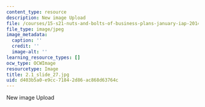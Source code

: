 ```yaml
---
content_type: resource
description: New image Upload
file: /courses/15-s21-nuts-and-bolts-of-business-plans-january-iap-2014/d403b5a0e9cc71842d86ac868d63764c_2.1_slide_27.jpg
file_type: image/jpeg
image_metadata:
  caption: ''
  credit: ''
  image-alt: ''
learning_resource_types: []
ocw_type: OCWImage
resourcetype: Image
title: 2.1_slide_27.jpg
uid: d403b5a0-e9cc-7184-2d86-ac868d63764c
---
```

New image Upload

